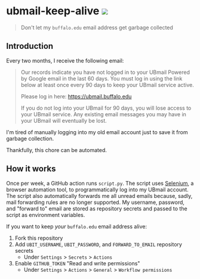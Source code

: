 # ubmail-keep-alive [![](https://github.com/jamesmazur/ubmail-keep-alive/actions/workflows/main.yml/badge.svg)](https://github.com/jamesmazur/ubmail-keep-alive/actions/workflows/main.yml)

> Don't let my `buffalo.edu` email address get garbage collected

## Introduction

Every two months, I receive the following email:

> Our records indicate you have not logged in to your UBmail Powered by Google
> email in the last 60 days. You must log in using the link below at least once
> every 90 days to keep your UBmail service active.
>
> Please log in here: https://ubmail.buffalo.edu
>
> If you do not log into your UBmail for 90 days, you will lose access to your
> UBmail service. Any existing email messages you may have in your UBmail will
> eventually be lost.

I'm tired of manually logging into my old email account just to save it from
garbage collection.

Thankfully, this chore can be automated.

## How it works

Once per week, a GitHub action runs `script.py`. The script uses
[Selenium](https://www.selenium.dev/), a browser automation tool, to
programmatically log into my UBmail account. The script also automatically
forwards me all unread emails because, sadly, mail forwarding rules are no
longer supported. My username, password, and "forward to" email are
stored as repository secrets and passed to the script as environment variables.

If you want to keep *your* `buffalo.edu` email address alive:
1. Fork this repository
1. Add `UBIT_USERNAME`, `UBIT_PASSWORD`, and `FORWARD_TO_EMAIL` repository secrets
   - Under `Settings` > `Secrets` > `Actions`
1. Enable `GITHUB_TOKEN` "Read and write permissions"
   - Under `Settings` > `Actions` > `General` > `Workflow permissions`
